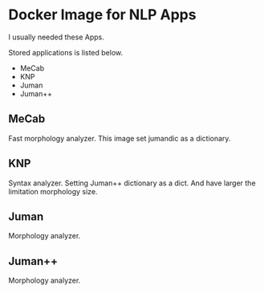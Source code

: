 # Docker Image for NLP Apps
I usually needed these Apps.

Stored applications is listed below.
- MeCab
- KNP
- Juman
- Juman++

MeCab
-----
Fast morphology analyzer.
This image set jumandic as a dictionary.

KNP
---
Syntax analyzer. Setting Juman++ dictionary as a dict.
And have larger the limitation morphology size.

Juman
-----
Morphology analyzer.

Juman++
-------
Morphology analyzer.
